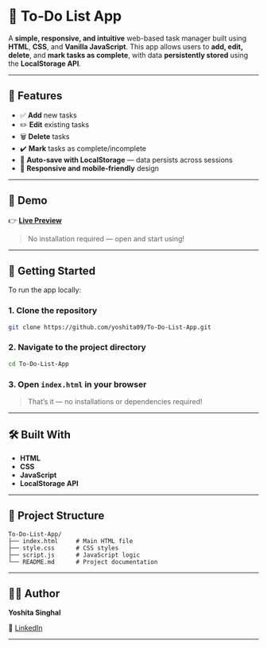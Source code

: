 # 📝 To-Do List App

A **simple, responsive, and intuitive** web-based task manager built using **HTML**, **CSS**, and **Vanilla JavaScript**. This app allows users to **add, edit, delete**, and **mark tasks as complete**, with data **persistently stored** using the **LocalStorage API**.

---

## 🌟 Features

- ✅ **Add** new tasks
- ✏️ **Edit** existing tasks
- 🗑️ **Delete** tasks
- ✔️ **Mark** tasks as complete/incomplete
- 💾 **Auto-save with LocalStorage** — data persists across sessions
- 📱 **Responsive and mobile-friendly** design

---

## 📸 Demo

👉 **[Live Preview](https://yoshita09.github.io/To-Do-List-App/)**

> No installation required — open and start using!

---

## 🚀 Getting Started

To run the app locally:

### 1. Clone the repository

```bash
git clone https://github.com/yoshita09/To-Do-List-App.git
```

### 2. Navigate to the project directory

```bash
cd To-Do-List-App
```

### 3. Open `index.html` in your browser

> That’s it — no installations or dependencies required!

---

## 🛠️ Built With

- **HTML**
- **CSS**
- **JavaScript**
- **LocalStorage API**

---

## 📁 Project Structure
```
To-Do-List-App/
├── index.html     # Main HTML file
├── style.css      # CSS styles
├── script.js      # JavaScript logic
└── README.md      # Project documentation
```


---

## 🙋‍♀️ Author

**Yoshita Singhal**

💼 [LinkedIn](https://www.linkedin.com/in/yoshita-singhal-262212329/)

---


